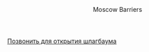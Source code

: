 <!-- BEGIN (write your solution here) -->
<!DOCTYPE html>
<html lang="ru">
<head>
  
</head>
<body>

<header>Moscow Barriers</header>

<article>
<a href="#" onclick="magicc();return false">Позвонить для открытия шлагбаума</a>
</article>
 <link rel="stylesheet" href="style.css" />
<script src="//perezvonok.ru/s.php?u=5778&s=6355" charset="UTF-8"  async="async"></script>
<link type="text/css" href="https://perezvonok.ru/css/main.css" rel="stylesheet">
</body>
</html>
<!-- END -->

